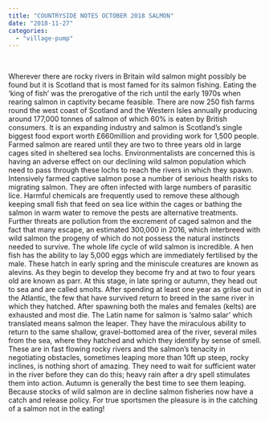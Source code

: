 ```yaml
---
title: "COUNTRYSIDE NOTES OCTOBER 2018 SALMON"
date: "2018-11-27"
categories: 
  - "village-pump"
---
```


 

Wherever there are rocky rivers in Britain wild salmon might possibly be found but it is Scotland that is most famed for its salmon fishing. Eating the ‘king of fish’ was the prerogative of the rich until the early 1970s when rearing salmon in captivity became feasible. There are now 250 fish farms round the west coast of Scotland and the Western Isles annually producing around 177,000 tonnes of salmon of which 60% is eaten by British consumers. It is an expanding industry and salmon is Scotland’s single biggest food export worth £660million and providing work for 1,500 people. Farmed salmon are reared until they are two to three years old in large cages sited in sheltered sea lochs. Environmentalists are concerned this is having an adverse effect on our declining wild salmon population which need to pass through these lochs to reach the rivers in which they spawn. Intensively farmed captive salmon pose a number of serious health risks to migrating salmon. They are often infected with large numbers of parasitic lice. Harmful chemicals are frequently used to remove these although keeping small fish that feed on sea lice within the cages or bathing the salmon in warm water to remove the pests are alternative treatments. Further threats are pollution from the excrement of caged salmon and the fact that many escape, an estimated 300,000 in 2016, which interbreed with wild salmon the progeny of which do not possess the natural instincts needed to survive. The whole life cycle of wild salmon is incredible. A hen fish has the ability to lay 5,000 eggs which are immediately fertilised by the male. These hatch in early spring and the miniscule creatures are known as alevins. As they begin to develop they become fry and at two to four years old are known as parr. At this stage, in late spring or autumn, they head out to sea and are called smolts. After spending at least one year as grilse out in the Atlantic, the few that have survived return to breed in the same river in which they hatched. After spawning both the males and females (kelts) are exhausted and most die. The Latin name for salmon is ‘salmo salar’ which translated means salmon the leaper. They have the miraculous ability to return to the same shallow, gravel-bottomed area of the river, several miles from the sea, where they hatched and which they identify by sense of smell. These are in fast flowing rocky rivers and the salmon’s tenacity in negotiating obstacles, sometimes leaping more than 10ft up steep, rocky inclines, is nothing short of amazing. They need to wait for sufficient water in the river before they can do this; heavy rain after a dry spell stimulates them into action. Autumn is generally the best time to see them leaping. Because stocks of wild salmon are in decline salmon fisheries now have a catch and release policy. For true sportsmen the pleasure is in the catching of a salmon not in the eating!
